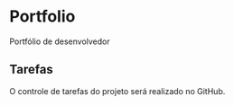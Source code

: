 # Portfolio
Portfólio de desenvolvedor

## Tarefas
O controle de tarefas do projeto será realizado no GitHub.